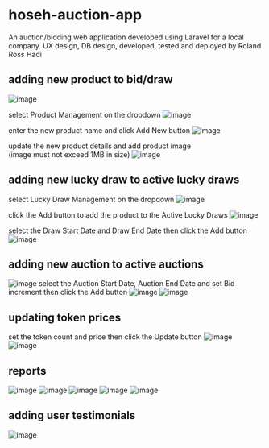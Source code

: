 # hoseh-auction-app
An auction/bidding web application developed using Laravel for a local company. UX design, DB design, developed, tested and deployed by Roland Ross Hadi

## adding	new	product	to	bid/draw

![image](https://user-images.githubusercontent.com/65001113/128504507-5808322d-3125-4a2b-b3d0-20a40fabbd6d.png)

select	Product	Management	on	the	dropdown
![image](https://user-images.githubusercontent.com/65001113/128503444-1d424333-739f-4a65-b40d-166a29f7358a.png)

enter	the	new	product	name	and	click	Add	New	button
![image](https://user-images.githubusercontent.com/65001113/128503490-5c8d7fd8-34dd-43fe-a022-dff7699dc87d.png)

update	the	new	product	details	and	add	product	image	
(image	must	not	exceed	1MB	in	size)
![image](https://user-images.githubusercontent.com/65001113/128503558-fd797656-8b5d-40cb-af1a-9e2883a296ca.png)

## adding	new	lucky	draw	to	active	lucky	draws

select	Lucky	Draw	Management	on	the	dropdown
![image](https://user-images.githubusercontent.com/65001113/128503691-e68c74cc-6123-4013-9c53-48e5c054f69d.png)

click	the	Add	button	to	add	the	product	to	the	Active	Lucky	Draws
![image](https://user-images.githubusercontent.com/65001113/128503718-44fdab5e-d1b6-434c-82fa-646efe6031de.png)

select	the	Draw	Start	Date	and	Draw	End	Date	then	click	the	Add	button
![image](https://user-images.githubusercontent.com/65001113/128503749-c7fa6820-6c5f-4036-b672-6acafab8032b.png)

## adding	new	auction	to	active	auctions

![image](https://user-images.githubusercontent.com/65001113/128504000-85b0c11c-ae9b-4a0d-a09d-c592f5b1cc76.png)
select	the	Auction	Start	Date,	Auction	End	Date	and	set	Bid	increment	then	click	the	Add	button
![image](https://user-images.githubusercontent.com/65001113/128503844-18be9af5-48d3-4ee2-af52-dbe4a4d9419e.png)
![image](https://user-images.githubusercontent.com/65001113/128503927-711899ff-6af6-47c2-83d8-33b900247402.png)

## updating	token	prices

set	the	token	count	and	price	then	click	the	Update		button
![image](https://user-images.githubusercontent.com/65001113/128503964-fabed369-b905-40b5-9d8a-67d4d88b27cb.png)
![image](https://user-images.githubusercontent.com/65001113/128504057-52342779-1b8d-4008-9a44-2e43d07f7a2a.png)

## reports

![image](https://user-images.githubusercontent.com/65001113/128504139-7c092627-26f3-4645-9826-574d894a47c2.png)
![image](https://user-images.githubusercontent.com/65001113/128504173-c04fd12b-8a47-46b9-a693-f0ef202375f0.png)
![image](https://user-images.githubusercontent.com/65001113/128504193-7a4c0360-f028-4944-bb6f-fa7eba94abfa.png)
![image](https://user-images.githubusercontent.com/65001113/128504212-e2c55154-6500-45e5-af1e-b1980e847ab8.png)
![image](https://user-images.githubusercontent.com/65001113/128504240-65f0182e-f7fa-40fc-839b-0d69460e5139.png)


## adding	user testimonials

![image](https://user-images.githubusercontent.com/65001113/128504334-d73263d2-d007-4229-bafd-98971fa8e211.png)

